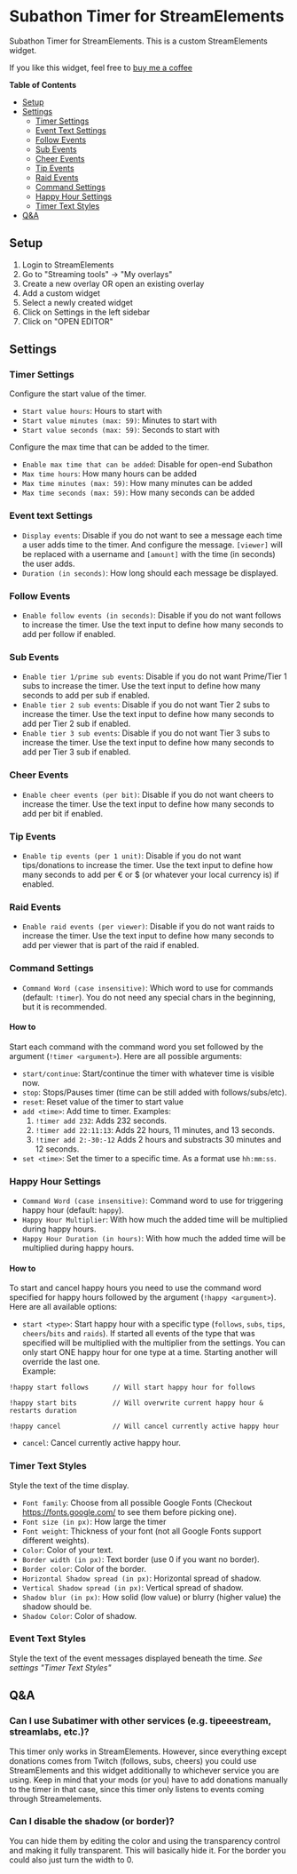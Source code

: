 # Subathon Timer for StreamElements
Subathon Timer for StreamElements. This is a custom StreamElements widget.

If you like this widget, feel free to [buy me a coffee](https://paypal.me/nununuru?country.x=DE&locale.x=de_DE) 

**Table of Contents**
* [Setup](#setup)
* [Settings](#Settings)
    * [Timer Settings](#timer-settings)
    * [Event Text Settings](#event-text-settings)
    * [Follow Events](#follow-events)
    * [Sub Events](#sub-events)
    * [Cheer Events](#cheer-events)
    * [Tip Events](#tip-events)
    * [Raid Events](#raid-events)
    * [Command Settings](#command-settings)
    * [Happy Hour Settings](#happy-hour-settings)
    * [Timer Text Styles](#timer-text-styles)
* [Q&A](#qa)

## Setup
1. Login to StreamElements
2. Go to "Streaming tools" -> "My overlays"
3. Create a new overlay OR open an existing overlay
4. Add a custom widget
5. Select a newly created widget
6. Click on Settings in the left sidebar
7. Click on "OPEN EDITOR"

## Settings
### Timer Settings
Configure the start value of the timer.
- `Start value hours`: Hours to start with
- `Start value minutes (max: 59)`: Minutes to start with
- `Start value seconds (max: 59)`: Seconds to start with

Configure the max time that can be added to the timer.
- `Enable max time that can be added`: Disable for open-end Subathon
- `Max time hours`: How many hours can be added
- `Max time minutes (max: 59)`: How many minutes can be added
- `Max time seconds (max: 59)`: How many seconds can be added

### Event text Settings
- `Display events`: Disable if you do not want to see a message each time a user adds time to the timer. And configure the message. `[viewer]` will be replaced with a username and `[amount]` with the time (in seconds) the user adds.
- `Duration (in seconds)`: How long should each message be displayed.

### Follow Events
- `Enable follow events (in seconds)`: Disable if you do not want follows to increase the timer. Use the text input to define how many seconds to add per follow if enabled.

### Sub Events
- `Enable tier 1/prime sub events`: Disable if you do not want Prime/Tier 1 subs to increase the timer. Use the text input to define how many seconds to add per sub if enabled.
- `Enable tier 2 sub events`: Disable if you do not want Tier 2 subs to increase the timer. Use the text input to define how many seconds to add per Tier 2 sub if enabled.
- `Enable tier 3 sub events`: Disable if you do not want Tier 3 subs to increase the timer. Use the text input to define how many seconds to add per Tier 3 sub if enabled.

### Cheer Events
- `Enable cheer events (per bit)`: Disable if you do not want cheers to increase the timer. Use the text input to define how many seconds to add per bit if enabled.

### Tip Events
- `Enable tip events (per 1 unit)`: Disable if you do not want tips/donations to increase the timer. Use the text input to define how many seconds to add per € or $ (or whatever your local currency is) if enabled.

### Raid Events
- `Enable raid events (per viewer)`: Disable if you do not want raids to increase the timer. Use the text input to define how many seconds to add per viewer that is part of the raid if enabled.

### Command Settings
- `Command Word (case insensitive)`: Which word to use for commands (default: `!timer`). You do not need any special chars in the beginning, but it is recommended.

#### How to
Start each command with the command word you set followed by the argument (`!timer <argument>`). Here are all possible arguments:
- `start/continue`: Start/continue the timer with whatever time is visible now.
- `stop`: Stops/Pauses timer (time can be still added with follows/subs/etc).
- `reset`: Reset value of the timer to start value
- `add <time>`: Add time to timer. Examples:
    1. `!timer add 232`: Adds 232 seconds.
    2. `!timer add 22:11:13`: Adds 22 hours, 11 minutes, and 13 seconds.
    3. `!timer add 2:-30:-12` Adds 2 hours and substracts 30 minutes and 12 seconds.
- `set <time>`: Set the timer to a specific time. As a format use `hh:mm:ss`. 

### Happy Hour Settings
- `Command Word (case insensitive)`: Command word to use for triggering happy hour (default: `happy`).
- `Happy Hour Multiplier`: With how much the added time will be multiplied during happy hours.
- `Happy Hour Duration (in hours)`: With how much the added time will be multiplied during happy hours.
#### How to
To start and cancel happy hours you need to use the command word specified for happy hours followed by the argument (`!happy <argument>`). Here are all available options:
- `start <type>`: Start happy hour with a specific type (`follows`, `subs`, `tips`, `cheers`/`bits` and  `raids`). If started all events of the type that was specified will be multiplied with the multiplier from the settings. You can only start ONE happy hour for one type at a time. Starting another will override the last one. <br>Example:
```
!happy start follows      // Will start happy hour for follows

!happy start bits         // Will overwrite current happy hour & restarts duration

!happy cancel             // Will cancel currently active happy hour
```
- `cancel`: Cancel currently active happy hour.

### Timer Text Styles
Style the text of the time display.
- `Font family`: Choose from all possible Google Fonts (Checkout https://fonts.google.com/ to see them before picking one).
- `Font size (in px)`: How large the timer 
- `Font weight`: Thickness of your font (not all Google Fonts support different weights).
- `Color`: Color of your text.
- `Border width (in px)`: Text border (use 0 if you want no border).
- `Border color`: Color of the border.
- `Horizontal Shadow spread (in px)`: Horizontal spread of shadow.
- `Vertical Shadow spread (in px)`: Vertical spread of shadow.
- `Shadow blur (in px)`: How solid (low value) or blurry (higher value) the shadow should be.
- `Shadow Color`: Color of shadow.

### Event Text Styles
Style the text of the event messages displayed beneath the time.
*See settings "Timer Text Styles"*

## Q&A
### Can I use Subatimer with other services (e.g. tipeeestream, streamlabs, etc.)?
This timer only works in StreamElements. However, since everything except donations comes from Twitch (follows, subs, cheers) you could use StreamElements and this widget additionally to whichever service you are using. Keep in mind that your mods (or you) have to add donations manually to the timer in that case, since this timer only listens to events coming through Streamelements.
### Can I disable the shadow (or border)?
You can hide them by editing the color and using the transparency control and making it fully transparent. This will basically hide it.
For the border you could also just turn the width to 0.
